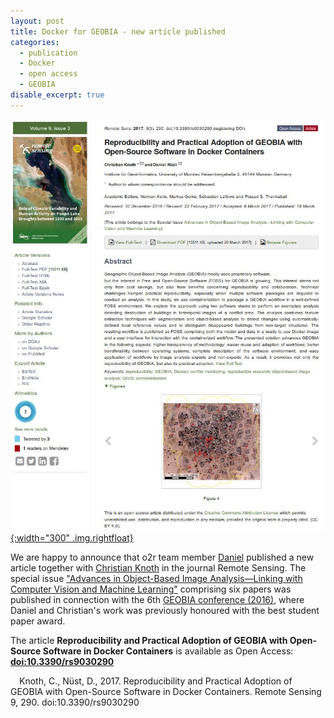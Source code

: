 ```yaml
---
layout: post
title: Docker for GEOBIA - new article published
categories:
  - publication
  - Docker
  - open access
  - GEOBIA
disable_excerpt: true
---
```


[![article cover screenshot](/public/images/2017-03_rs-article.jpg "screenshot of article at Remote Sensing journal"){:width="300" .img.rightfloat}](http://dx.doi.org/10.3390/rs9030290)

We are happy to announce that o2r team member [Daniel](https://orcid.org/0000-0002-0024-5046) published a new article together with [Christian Knoth](https://orcid.org/0000-0003-0797-7853) in the journal Remote Sensing. The special issue ["Advances in Object-Based Image Analysis—Linking with Computer Vision and Machine Learning"](http://www.mdpi.com/journal/remotesensing/special_issues/GEOBIA2016) comprising six papers was published in connection with the 6th [GEOBIA conference (2016)](https://www.geobia2016.com/), where Daniel and Christian's work was previously honoured with the best student paper award.

The article **Reproducibility and Practical Adoption of GEOBIA with Open-Source Software in Docker Containers** is available as Open Access: **[doi:10.3390/rs9030290](http://dx.doi.org/10.3390/rs9030290)**

<script type="text/javascript" src="https://d1bxh8uas1mnw7.cloudfront.net/assets/embed.js"></script>
<div data-badge-popover="right" data-badge-type="donut" data-doi="10.3390/rs9030290" class="altmetric-embed" style="float:left; margin: 0.5em 1em 0 0"></div>
Knoth, C., Nüst, D., 2017. Reproducibility and Practical Adoption of GEOBIA with Open-Source Software in Docker Containers. Remote Sensing 9, 290. doi:10.3390/rs9030290

<div style="clear: both;"></div>
